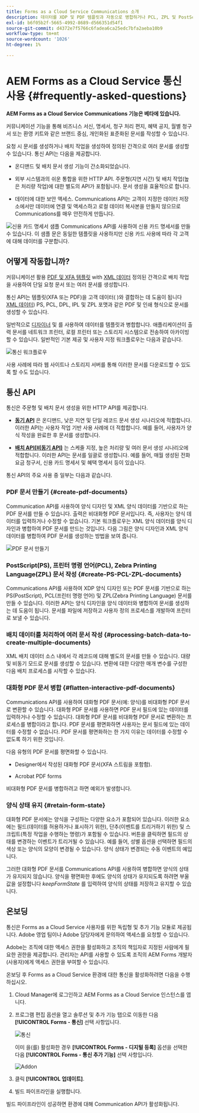```yaml
---
title: Forms as a Cloud Service Communications 소개
description: 데이터를 XDP 및 PDF 템플릿과 자동으로 병합하거나 PCL, ZPL 및 PostScript 형식으로 출력을 생성합니다
exl-id: b6f05b2f-5665-4992-8689-d566351d54f1
source-git-commit: d4372e7f5766c6fadea6ca25edc7bfa2aeba10b9
workflow-type: tm+mt
source-wordcount: '1026'
ht-degree: 1%

---
```


# AEM Forms as a Cloud Service 통신 사용 {#frequently-asked-questions}

**AEM Forms as a Cloud Service Communications 기능은 베타에 있습니다.**

커뮤니케이션 기능을 통해 비즈니스 서신, 명세서, 청구 처리 편지, 혜택 공지, 월별 청구서 또는 환영 키트와 같은 브랜드 중심, 개인화된 표준화된 문서를 작성할 수 있습니다.


요청 시 문서를 생성하거나 배치 작업을 생성하여 정의된 간격으로 여러 문서를 생성할 수 있습니다. 통신 API는 다음을 제공합니다.

* 온디맨드 및 배치 문서 생성 기능이 간소화되었습니다.

* 외부 시스템과의 쉬운 통합을 위한 HTTP API. 주문형(지연 시간) 및 배치 작업(높은 처리량 작업)에 대한 별도의 API가 포함됩니다. 문서 생성을 효율적으로 합니다.

* 데이터에 대한 보안 액세스. Communications API는 고객이 지정한 데이터 저장소에서만 데이터에 연결 및 액세스하고 로컬 데이터 복사본을 만들지 않으므로 Communications를 매우 안전하게 만듭니다.

![신용 카드 명세서 샘플](assets/statement.png)
Communications API를 사용하여 신용 카드 명세서를 만들 수 있습니다. 이 샘플 문은 동일한 템플릿을 사용하지만 신용 카드 사용에 따라 각 고객에 대해 데이터를 구분합니다.

## 어떻게 작동합니까?

커뮤니케이션 활용 [PDF 및 XFA 템플릿](#supported-document-types) with [XML 데이터](#form-data) 정의된 간격으로 배치 작업을 사용하여 단일 요청 문서 또는 여러 문서를 생성합니다.

통신 API는 템플릿(XFA 또는 PDF)을 고객 데이터( )와 결합하는 데 도움이 됩니다[XML 데이터](#form-data)) PS, PCL, DPL, IPL 및 ZPL 포맷과 같은 PDF 및 인쇄 형식으로 문서를 생성할 수 있습니다.

일반적으로 [디자이너](use-forms-designer.md) 및 를 사용하여 데이터를 템플릿과 병합합니다. 애플리케이션이 출력 문서를 네트워크 프린터, 로컬 프린터 또는 스토리지 시스템으로 전송하여 아카이빙할 수 있습니다. 일반적인 기본 제공 및 사용자 지정 워크플로우는 다음과 같습니다.

![통신 워크플로우](assets/communicaions-workflow.png)

사용 사례에 따라 웹 사이트나 스토리지 서버를 통해 이러한 문서를 다운로드할 수 있도록 할 수도 있습니다.

## 통신 API

통신은 주문형 및 배치 문서 생성을 위한 HTTP API를 제공합니다.

* **[동기 API](https://www.adobe.io/experience-manager-forms-cloud-service-developer-reference/)** 은 온디맨드, 낮은 지연 및 단일 레코드 문서 생성 시나리오에 적합합니다. 이러한 API는 사용자 작업 기반 사용 사례에 더 적합합니다. 예를 들어, 사용자가 양식 작성을 완료한 후 문서를 생성합니다.

* **[배치 API(비동기 API)](https://www.adobe.io/experience-manager-forms-cloud-service-developer-reference/)** 는 스케줄 지정, 높은 처리량 및 여러 문서 생성 시나리오에 적합합니다. 이러한 API는 문서를 일괄로 생성합니다. 예를 들어, 매월 생성된 전화 요금 청구서, 신용 카드 명세서 및 혜택 명세서 등이 있습니다.

통신 API의 주요 사용 중 일부는 다음과 같습니다.

### PDF 문서 만들기 {#create-pdf-documents}

Communication API를 사용하여 양식 디자인 및 XML 양식 데이터를 기반으로 하는 PDF 문서를 만들 수 있습니다. 출력은 비대화형 PDF 문서입니다. 즉, 사용자는 양식 데이터를 입력하거나 수정할 수 없습니다. 기본 워크플로우는 XML 양식 데이터를 양식 디자인과 병합하여 PDF 문서를 만드는 것입니다. 다음 그림은 양식 디자인과 XML 양식 데이터를 병합하여 PDF 문서를 생성하는 방법을 보여 줍니다.

![PDF 문서 만들기](assets/outPutPDF_popup.png)

### PostScript(PS), 프린터 명령 언어(PCL), Zebra Printing Language(ZPL) 문서 작성 {#create-PS-PCL-ZPL-documents}

Communications API를 사용하여 XDP 양식 디자인 또는 PDF 문서를 기반으로 하는 PS(PostScript), PCL(프린터 명령 언어) 및 ZPL(Zebra Printing Language) 문서를 만들 수 있습니다. 이러한 API는 양식 디자인을 양식 데이터와 병합하여 문서를 생성하는 데 도움이 됩니다. 문서를 파일에 저장하고 사용자 정의 프로세스를 개발하여 프린터로 보낼 수 있습니다.

<!-- ### Processing batch data to create multiple documents

Communications APIs can create separate documents for each record within an XML batch data source. The APIs can also create a single document that contains all records (this functionality is the default). Assume that an XML data source contains ten records and you instruct the APIs to create a separate document for each record (for example, PDF documents). As a result, the APIs generate ten PDF documents.

The following illustration also shows Communications APIs processing an XML data file that contains multiple records. However, assume that you instruct the APIs to create a single PDF document that contains all data records. In this situation, the APIs generate one document that contains all of the records.

The following illustration shows Communications APIs processing an XML data file that contains multiple records. Assume that you instruct the Communications APIs to create a separate PDF document for each data record. In this situation, the APIs generates a separate PDF document for each data record.

 -->

### 배치 데이터를 처리하여 여러 문서 작성 {#processing-batch-data-to-create-multiple-documents}

XML 배치 데이터 소스 내에서 각 레코드에 대해 별도의 문서를 만들 수 있습니다. 대량 및 비동기 모드로 문서를 생성할 수 있습니다. 변환에 대한 다양한 매개 변수를 구성한 다음 배치 프로세스를 시작할 수 있습니다. <!-- You can can also create a single document that contains all records (this functionality is the default).  Assume that an XML data source contains ten records and you have a requirement to create a separate document for each record (for example, PDF documents). You can use the Communication APIs to generate ten PDF documents. -->

<!-- The following illustration shows the Communication APIs processing an XML data file that contains multiple records. However, assume that you instruct the Communication APIs to create a single PDF document that contains all data records. In this situation, the Communication APIs generate one document that contains all of the records.

![Create PDF Documents](assets/ou_OutputBatchSingle_popup.png)

The following illustration shows the Communication APIs processing an XML data file that contains multiple records. Assume that you instruct the Communication APIs to create a separate PDF document for each data record. In this situation, the Communication APIs generates a separate PDF document for each data record.

![Create PDF Documents](assets/ou_OutputBatchMany_popup.png)

For detailed information on using Batch APIs, see Communication APIs: Processing batch data to create multiple documents. -->

### 대화형 PDF 문서 병합 {#flatten-interactive-pdf-documents}

Communications API를 사용하여 대화형 PDF 문서(예: 양식)를 비대화형 PDF 문서로 변환할 수 있습니다. 대화형 PDF 문서를 사용하면 PDF 문서 필드에 있는 데이터를 입력하거나 수정할 수 있습니다. 대화형 PDF 문서를 비대화형 PDF 문서로 변환하는 프로세스를 병합이라고 합니다. PDF 문서를 평면화하면 사용자는 문서 필드에 있는 데이터를 수정할 수 없습니다. PDF 문서를 평면화하는 한 가지 이유는 데이터를 수정할 수 없도록 하기 위한 것입니다.

다음 유형의 PDF 문서를 평면화할 수 있습니다.

* Designer에서 작성된 대화형 PDF 문서(XFA 스트림을 포함함).

* Acrobat PDF forms

비대화형 PDF 문서를 병합하려고 하면 예외가 발생합니다.

### 양식 상태 유지 {#retain-form-state}

대화형 PDF 문서에는 양식을 구성하는 다양한 요소가 포함되어 있습니다. 이러한 요소에는 필드(데이터를 허용하거나 표시하기 위한), 단추(이벤트를 트리거하기 위한) 및 스크립트(특정 작업을 수행하는 명령)가 포함될 수 있습니다. 버튼을 클릭하면 필드의 상태를 변경하는 이벤트가 트리거될 수 있습니다. 예를 들어, 성별 옵션을 선택하면 필드의 색상 또는 양식의 모양이 변경될 수 있습니다. 양식 상태가 변경되는 수동 이벤트의 예입니다.

그러한 대화형 PDF 문서를 Communications API를 사용하여 병합하면 양식의 상태가 유지되지 않습니다. 양식을 평면화한 후에도 양식의 상태가 유지되도록 하려면 부울 값을 설정합니다 _keepFormState_ 를 입력하여 양식의 상태를 저장하고 유지할 수 있습니다.

## 온보딩

통신은 Forms as a Cloud Service 사용자를 위한 독립형 및 추가 기능 모듈로 제공됩니다. Adobe 영업 팀이나 Adobe 담당자에게 문의하여 액세스를 요청할 수 있습니다.

Adobe는 조직에 대한 액세스 권한을 활성화하고 조직의 책임자로 지정된 사람에게 필요한 권한을 제공합니다. 관리자는 API를 사용할 수 있도록 조직의 AEM Forms 개발자(사용자)에게 액세스 권한을 부여할 수 있습니다.

온보딩 후 Forms as a Cloud Service 환경에 대한 통신을 활성화하려면 다음을 수행하십시오.

1. Cloud Manager에 로그인하고 AEM Forms as a Cloud Service 인스턴스를 엽니다.

1. 프로그램 편집 옵션을 열고 솔루션 및 추가 기능 탭으로 이동한 다음 **[!UICONTROL Forms - 통신]** 선택 사항입니다.

   ![통신](assets/communications.png)

   이미 을(를) 활성화한 경우 **[!UICONTROL Forms - 디지털 등록]** 옵션을 선택한 다음 **[!UICONTROL Forms - 통신 추가 기능]** 선택 사항입니다.

   ![Addon](assets/add-on.png)

1. 클릭 **[!UICONTROL 업데이트]**.

1. 빌드 파이프라인을 실행합니다.

빌드 파이프라인이 성공하면 환경에 대해 Communication API가 활성화됩니다.


<!--

Communication help you combine a template and XML data to generate print documents in various formats. The service allows you to generate documents in synchronous and batch modes. The APIs enables you to create applications that let you:

  * Generate documents by populating template files (PDF and XDP) with XML data.
  * Generate output forms in various formats, including non-interactive PDF print streams.

Consider a scenario where you have one or more templates and multiple records of XML data for each template. You can use Communications APIs to generate a print document for each record.  You can also combine the records into a single document.  The result is a non-interactive PDF document. A non-interactive PDF document does not let users enter data into its fields.

 There are two main Communications APIs. The _generatePDFOutput_ generates PDFs, while the _generatePrintedOutput_ generates PostScript, ZPL, and PCL formats. These APIs are available as REST endpoints on your environment, both on author and publish instances. Since the publish instances are configured to scale faster than the author instances, it is recommended use these APIs via publish instances.

The first parameter of both the operations accept the path and name of the template file (for example ExpenseClaim.xdp). You can specify a fully qualified path, reference path of your AEM Repository, or path of a binary file. The second parameter accepts an XML document that is merged with the template while generating the output document.  

The [API reference documentation](https://documentcloud.adobe.com/link/track?uri=urn:aaid:scds:US:b1223732-ae0f-4921-bdc0-c31e48b56044) provides detailed information about all the parameters, authentication methods, and various services provided by APIs. The API reference documentation is also available in the .yaml format. You can download the .yaml for [Batch APIs](assets/batch-api.yaml) or [non-Batch API.yaml](assets/non-batch-api.yaml) file and upload it to postman to check functionality of APIs.

>[!VIDEO](https://video.tv.adobe.com/v/335771)

Uploading Communication APIs .yaml file to postman to check functionality of APIs.

## Using the Communications APIs {#workflows}

Typically, you create a template using [Designer](use-forms-designer.md) and use communications APIs ( generatePDFOutput and generatePrintedOutput) to:

* Convert these templates to various formats, including PDF, PostScript, ZPL, and PCL.
* Merge XML form data with a form design to generate a document.
* Generate a document without merging XML form data into the document. However, the primary workflow is merging data into the document.

Then, the output document is stored to a file. You can design custom workflows to send the file to a network printer, a local printer, or to a storage system for archival. A typical out of the box and custom workflows look like the following:

![Communications Workflow](assets/communicaions-workflow.png)

### Create PDF documents {#create-pdf-documents}

You can use the _generatePDFOutput_ API to create PDF document that is based on a form design and XML form data. The output is a non-interactive PDF document. That is, users cannot enter or modify form data. A basic workflow is to merge XML form data with a form design to create a PDF document. The following illustration shows the merging of a form design and XML form data to produce a PDF document.

![Create PDF Documents](assets/outPutPDF_popup.png)

### Create PostScript (PS), Printer Command Language (PCL), Zebra Printing Language (ZPL) document {#create-PS-PCL-ZPL-documents}

You can use Communications APIs to create PostScript (PS), Printer Command Language (PCL), and Zebra Printing Language (ZPL) document that are based on a XDP form design or PDF document. The _generatePrintedOutput_ API merges a form design with form data to generate a document. You can save the document to a file and develop a custom process to send it to a printer.

 ### Processing batch data to create multiple documents

Communications APIs can create separate documents for each record within an XML batch data source. The APIs can also create a single document that contains all records (this functionality is the default). Assume that an XML data source contains ten records and you instruct the APIs to create a separate document for each record (for example, PDF documents). As a result, the APIs generate ten PDF documents.

The following illustration also shows Communications APIs processing an XML data file that contains multiple records. However, assume that you instruct the APIs to create a single PDF document that contains all data records. In this situation, the APIs generate one document that contains all of the records.

The following illustration shows Communications APIs processing an XML data file that contains multiple records. Assume that you instruct the Communications APIs to create a separate PDF document for each data record. In this situation, the APIs generates a separate PDF document for each data record.



### Processing batch data to create multiple documents {#processing-batch-data-to-create-multiple-documents}

You create separate documents for each record within an XML batch data source. You can can also create a single document that contains all records (this functionality is the default). Assume that an XML data source contains ten records and you have a requirement to create a separate document for each record (for example, PDF documents). You can use the Communication APIs to generate ten PDF documents.

The following illustration shows the Communication APIs processing an XML data file that contains multiple records. However, assume that you instruct the Communication APIs to create a single PDF document that contains all data records. In this situation, the Communication APIs generate one document that contains all of the records.

![Create PDF Documents](assets/ou_OutputBatchSingle_popup.png)

The following illustration shows the Communication APIs processing an XML data file that contains multiple records. Assume that you instruct the Communication APIs to create a separate PDF document for each data record. In this situation, the Communication APIs generates a separate PDF document for each data record.

![Create PDF Documents](assets/ou_OutputBatchMany_popup.png)

For detailed information on using Batch APIs, see Communication APIs: Processing batch data to create multiple documents.

### Flatten interactive PDF documents {#flatten-interactive-pdf-documents}

You can use the Communications APIs to transform an interactive PDF document (for example, a form) to a non-interactive PDF document. An interactive PDF document lets users enter or modify data located in the PDF document fields. The process of transforming an interactive PDF document to a non-interactive PDF document is called flattening. When a PDF document is flattened, a user cannot modify the data located in the document’s fields. One reason to flatten a PDF document is to ensure that data cannot be modified.

You can flatten the following types of PDF documents:

* Interactive PDF documents created in Designer (that contain XFA streams).

* Acrobat PDF forms

If you attempt to flatten a non-interactive PDF document, an exception occurs.

### Retain Form State {#retain-form-state}

An interactive PDF document contains various elements that constitute a form. These elements may include fields (to accept or display data), buttons (to trigger events), and scripts (commands to perform a specific action). Clicking a button may trigger an event that changes the state of a field. For example, choosing a gender option may change the color of a field or the appearance of the form. This is an example of a manual event causing the form state to change.

When such an interactive PDF document is flattened using the Communications APIs, the state of the form is not retained. To ensure that the state of the form is retained even after the form is flattened, set the Boolean value _retainFormState_ to True to save and retain the state of the form.  -->
